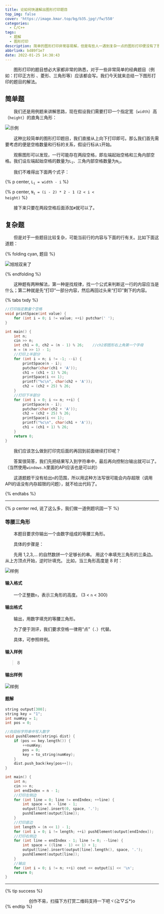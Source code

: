 ```yaml
---
title: 论如何快速解出图形打印题目
top_img: false
cover: 'https://image.kmar.top/bg/b35.jpg!/fw/550'
categories:
  - C/C++
tags:
  - 题解
  - 图形打印
description: 简单的图形打印非常容易解，但是有些人一遇到复杂一点的图形打印便没有了思路，那么是否有什么办法快速解出题目呢？
abbrlink: bd89f1e7
date: 2022-01-25 14:38:43
---
```


&emsp;&emsp;图形打印的题目想必大家都非常的熟悉，对于一些非常简单的经典题目（例如：打印正方形 、菱形、三角形等）应该都会写。我们今天就来总结一下图形打印的题目的解法。

## 简单题

&emsp;&emsp;我们还是用例题来讲解思路，现在假设我们需要打印一个指定宽（`width`）高（`height`）的直角三角形：

![示例](https://image.kmar.top/posts/txdy-0.jpg)

&emsp;&emsp;这种比较简单的图形打印题目，我们直接从上向下打印即可。那么我们首先需要考虑的便是空格数量和行标的关系，假设行标从`1`开始。

&emsp;&emsp;观察图形可以发现，一行可能存在两段空格，即左端起始空格和三角内部空格。我们设左端起始空格的数量为<code>L<sub>i</sub></code>、三角内部空格数量为<code>N<sub>i</sub></code>。

&emsp;&emsp;我们不难得出下面两个式子：

{% p center, <code>L<sub>i</sub> = width - i</code> %}

{% p center, <code>N<sub>i</sub> = (i - 2) * 2 - 1 (2 &lt; i &lt; height)</code> %}

&emsp;&emsp;接下来只要在两段空格后面添加`#`就可以了。

## 复杂题

&emsp;&emsp;但是对于一些题目比较复杂，可能当前行的内容与下面的行有关。比如下面这道题：

{% folding cyan, 题目 %}

![旭旭双来了](https://image.kmar.top/posts/txdy-1.jpg)

{% endfolding %}

&emsp;&emsp;这种题有两种解法，第一种是找规律，找一个公式来判断这一行的内容应当是什么；第二种就是先“打印”一部分内容，然后再回过头来“打印”剩下的内容。

{% tabs txdy %}

<!-- tab 法一 -->
```c++
//打印指定数量个空格
void printSpace(int value) {
    for (int i = 0; i != value; ++i) putchar(' ');
}

int main() {
    int n;
    cin >> n;
    int ch1 = 0, ch2 = (n - 1) % 26;    //ch2即图形右上角第一个字母
    n = (n >> 1) - 1;
    //打印上半部分
    for (int i = n; i != -1; --i) {
        printSpace(n - i);
        putchar(char(ch1 + 'A'));
        ch1 = (ch1 + 1) % 26;
        printSpace(i << 1);
        printf("%c\n", char(ch2 + 'A'));
        ch2 = (ch2 + 25) % 26;
    }
    //打印下半部分
    for (int i = 0; i <= n; ++i) {
        printSpace(n - i);
        putchar(char(ch2 + 'A'));
        ch2 = (ch2 + 25) % 26;
        printSpace(i << 1);
        printf("%c\n", char(ch1 + 'A'));
        ch1 = (ch1 + 1) % 26;
    }
    return 0;
}
```
<!-- endtab -->

<!-- tab 法二 -->
&emsp;&emsp;我们应该怎么做到打印完后面的再回到前面继续打印呢？

&emsp;&emsp;答案很简答，我们先把结果写入到字符串中，最后再向控制台输出就可以了。（当然使用`windows.h`里面的API应该也是可以的）

&emsp;&emsp;这道题题干没有给出`n`的范围，所以用这种方法写很可能会内存超限（调用API的话没有内存超限的问题），就不给出代码了。
<!-- endtab -->

{% endtabs %}

---

{% p center red, 说了这么多，我们做一道例题巩固一下 %}

### 等腰三角形

&emsp;&emsp;本题目要求你输出一个由数字组成的等腰三角形。

&emsp;&emsp;具体的步骤是：

&emsp;&emsp;先用 1,2,3,… 的自然数拼一个足够长的串。 用这个串填充三角形的三条边。从上方顶点开始，逆时针填充。 比如，当三角形高度是 8 时：

![样例](https://images.ptausercontent.com/b9baf338-8214-42e1-8ce1-0b976ae4db2e.png)

#### 输入格式

&emsp;&emsp;一个正整数`n`，表示三角形的高度。 (3 < `n` < 300)

#### 输出格式

&emsp;&emsp;输出，用数字填充的等腰三角形。

&emsp;&emsp;为了便于测评，我们要求空格一律用“点”（`.`）代替。

&emsp;&emsp;具体，可参照样例。

#### 输入样例

> 8

#### 输出样例

![样例](https://images.ptausercontent.com/b9baf338-8214-42e1-8ce1-0b976ae4db2e.png)

#### 题解

```c++
string output[300];
string key = "1";
int numKey = 1;
int pos = 0;

//向目标字符串中写入数字
void pushElement(string& dist) {
    if (pos == key.length()) {
        ++numKey;
        pos = 0;
        key = to_string(numKey);
    }
    dist.push_back(key[pos++]);
}

int main() {
    int n;
    cin >> n;
    int endIndex = n - 1;
    //打印左侧边
    for (int line = 0; line != endIndex; ++line) {
        int space = n - line - 1;
        output[line].insert(0, space, '.');
        pushElement(output[line]);
    }
    //打印底边
    int length = (n << 1) - 1;
    for (int i = 0; i != length; ++i) pushElement(output[endIndex]);
    //打印右侧边
    for (int line = endIndex - 1; line != 0; --line) {
        int space = ((line - 1) << 1) + 1;
        output[line].insert(output[line].length(), space, '.');
        pushElement(output[line]);
    }
    //输出
    for (int i = 0; i != n; ++i) cout << output[i] << '\n';
    return 0;
}
```

---

{% tip success %}<div class="text" style=" text-align:center;">创作不易，扫描下方打赏二维码支持一下吧ヾ(≧▽≦*)o</div>{% endtip %}